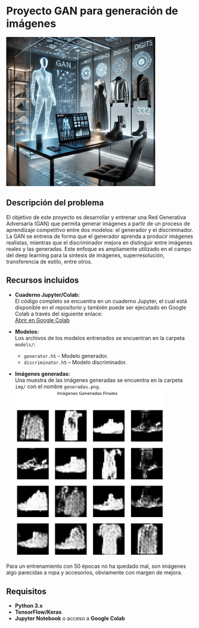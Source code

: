 # Proyecto GAN para generación de imágenes

<a href="./img/portada.png">
  <img src="./img/portada.png" alt="Portada" style="width:400px;">
</a>

## Descripción del problema

El objetivo de este proyecto es desarrollar y entrenar una Red Generativa Adversaria (GAN) que permita generar imágenes a partir de un proceso de aprendizaje competitivo entre dos modelos: el generador y el discriminador. La GAN se entrena de forma que el generador aprenda a producir imágenes realistas, mientras que el discriminador mejora en distinguir entre imágenes reales y las generadas. Este enfoque es ampliamente utilizado en el campo del deep learning para la síntesis de imágenes, superresolución, transferencia de estilo, entre otros.

## Recursos incluidos

- **Cuaderno Jupyter/Colab:**  
  El código completo se encuentra en un cuaderno Jupyter, el cual está disponible en el repositorio y también puede ser ejecutado en Google Colab a través del siguiente enlace:  
  [Abrir en Google Colab](https://colab.research.google.com/drive/1esRxevXhHelIzfk-zVLULAuCTT9iFqCv?usp=sharing)

- **Modelos:**  
  Los archivos de los modelos entrenados se encuentran en la carpeta `models/`:
  - `generator.h5` – Modelo generador.
  - `discriminator.h5` – Modelo discriminador.

- **Imágenes generadas:**  
  Una muestra de las imágenes generadas se encuentra en la carpeta `img/` con el nombre `generadas.png`.
  <a href="./img/generadas.png">
  <img src="./img/generadas.png" alt="Generadas" style="width:400px;">
</a>

  Para un entrenamiento con 50 épocas no ha quedado mal, son imágenes algo parecidas a ropa y accesorios, obviamente con margen de mejora.

## Requisitos

- **Python 3.x**
- **TensorFlow/Keras**
- **Jupyter Notebook** o acceso a **Google Colab**
